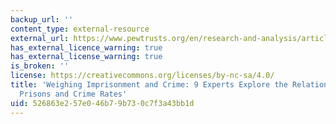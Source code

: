 ```yaml
---
backup_url: ''
content_type: external-resource
external_url: https://www.pewtrusts.org/en/research-and-analysis/articles/2014/09/weighing-imprisonment-and-crime
has_external_licence_warning: true
has_external_license_warning: true
is_broken: ''
license: https://creativecommons.org/licenses/by-nc-sa/4.0/
title: 'Weighing Imprisonment and Crime: 9 Experts Explore the Relationship Between
  Prisons and Crime Rates'
uid: 526863e2-57e0-46b7-9b73-0c7f3a43bb1d
---
```

